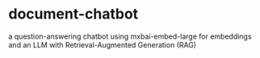 # document-chatbot
a question-answering chatbot using mxbai-embed-large for embeddings and an LLM with Retrieval-Augmented Generation (RAG)
